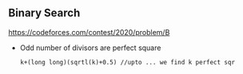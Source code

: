 ## Binary Search

https://codeforces.com/contest/2020/problem/B

- Odd number of divisors are perfect square

      k+(long long)(sqrtl(k)+0.5) //upto ... we find k perfect sqr
